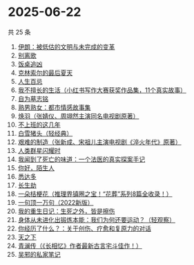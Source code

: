# 2025-06-22

共 25 条

<!-- BEGIN WEREAD -->
<!-- 最后更新时间 2025-06-22 23:25:05 +0800 -->
1. [伊朗：被低估的文明与未完成的变革](https://weread.qq.com/web/bookDetail/d0e32310728bbf39d0e8e76)
1. [别离歌](https://weread.qq.com/web/bookDetail/b3f32960813aba0f7g0152c8)
1. [饭桌追凶](https://weread.qq.com/web/bookDetail/ed032fd0813aba051g014bd0)
1. [克林索尔的最后夏天](https://weread.qq.com/web/bookDetail/2eb32580813aba09dg01940c)
1. [人生百忌](https://weread.qq.com/web/bookDetail/fb0326d0813ab6d8fg0183a6)
1. [我不擅长的生活（小红书写作大赛获奖作品集，11个真实故事）](https://weread.qq.com/web/bookDetail/7ed32240813aba03ag013218)
1. [自为墓志铭](https://weread.qq.com/web/bookDetail/7e7326805c036d7e7b7a204)
1. [熟男熟女：都市情感故事集](https://weread.qq.com/web/bookDetail/e0932590813aba09fg011417)
1. [焕羽（张婧仪、周翊然主演同名电视剧原著）](https://weread.qq.com/web/bookDetail/65d32410813ab8df9g0149ab)
1. [不上班的这几年](https://weread.qq.com/web/bookDetail/6e5323a0813aba08eg018ab0)
1. [白雪猪头（轻经典）](https://weread.qq.com/web/bookDetail/273323e0813aba083g017621)
1. [艰难的制造（张新成、宋祖儿主演电视剧《淬火年代》原著）](https://weread.qq.com/web/bookDetail/a3732620595a72a376b89e4)
1. [人类群星闪耀时](https://weread.qq.com/web/bookDetail/5a6326b0813aba023g01325c)
1. [我闻到了死亡的味道：一个法医的真实探案手记](https://weread.qq.com/web/bookDetail/2f7320f0813aba05cg0151b2)
1. [你好，陌生人](https://weread.qq.com/web/bookDetail/9f532000813aba09ag011847)
1. [悉达多](https://weread.qq.com/web/bookDetail/dac326e0813ab9fcbg014003)
1. [长生劫](https://weread.qq.com/web/bookDetail/7df32f80813ab9fcfg0196f6)
1. [一朵桔梗花（推理界镇圈之宝！“花葬”系列8篇全收录！）](https://weread.qq.com/web/bookDetail/78a32ba0813aba065g0179fc)
1. [一句顶一万句（2022新版）](https://weread.qq.com/web/bookDetail/3de32670813ab703eg013597)
1. [我的重生日记：生死之外，皆是擦伤](https://weread.qq.com/web/bookDetail/d7432640813ab9560g013cc5)
1. [身体从未进化出锻炼本能：我们为何还要运动？（轻观察）](https://weread.qq.com/web/bookDetail/cdd32720813ab9fd8g012fa0)
1. [你经历了什么？：关于创伤、疗愈和复原力的对话](https://weread.qq.com/web/bookDetail/8fc32d807290851f8fcad72)
1. [天之下](https://weread.qq.com/web/bookDetail/4de326a0721770aa4de95f4)
1. [青澜传（《长相忆》作者最新古言宅斗佳作！）](https://weread.qq.com/web/bookDetail/b9c32090813ab9ff1g01965a)
1. [吴邪的私家笔记](https://weread.qq.com/web/bookDetail/2c932320813aba08fg0129b2)
<!-- END WEREAD -->